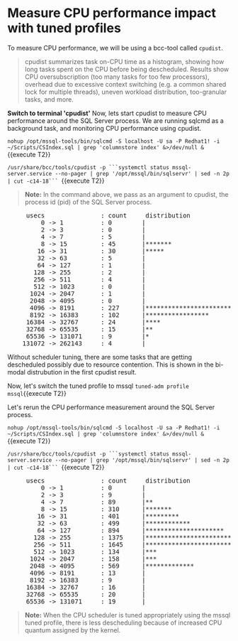 # Measure CPU performance impact with tuned profiles

To measure CPU performance, we will be using a bcc-tool called `cpudist`. 

> cpudist summarizes task on-CPU time as a histogram, showing how long tasks spent on the CPU before being descheduled. Results show CPU oversubscription (too many tasks for too few processors), overhead due to excessive context switching (e.g. a common shared lock for multiple threads), uneven workload distribution, too-granular tasks, and more.

**Switch to terminal 'cpudist'**
Now, lets start cpudist to measure CPU performance around the SQL Server process. We are running sqlcmd as a background task, and monitoring CPU performance using cpudist.

`nohup /opt/mssql-tools/bin/sqlcmd -S localhost -U sa -P Redhat1! -i ~/Scripts/CSIndex.sql | grep 'columnstore index' &>/dev/null &`{{execute T2}}

`/usr/share/bcc/tools/cpudist -p ```systemctl status mssql-server.service --no-pager | grep '/opt/mssql/bin/sqlservr' | sed -n 2p | cut -c14-18``` `{{execute T2}}

>**Note:** In the command above, we pass as an argument to cpudist, the process id (pid) of the SQL Server process.

<pre class="file">
     usecs               : count     distribution
         0 -> 1          : 0        |                                        |
         2 -> 3          : 0        |                                        |
         4 -> 7          : 5        |                                        |
         8 -> 15         : 45       |*******                                 |
        16 -> 31         : 30       |*****                                   |
        32 -> 63         : 5        |                                        |
        64 -> 127        : 1        |                                        |
       128 -> 255        : 2        |                                        |
       256 -> 511        : 4        |                                        |
       512 -> 1023       : 0        |                                        |
      1024 -> 2047       : 1        |                                        |
      2048 -> 4095       : 0        |                                        |
      4096 -> 8191       : 227      |****************************************|
      8192 -> 16383      : 102      |*****************                       |
     16384 -> 32767      : 24       |****                                    |
     32768 -> 65535      : 15       |**                                      |
     65536 -> 131071     : 9        |*                                       |
    131072 -> 262143     : 4        |                                        |
</pre>

Without scheduler tuning, there are some tasks that are getting descheduled possibly due to resource contention. This is shown in the bi-modal distrubution in the first cpudist result. 

Now, let's switch the tuned profile to mssql
`tuned-adm profile mssql`{{execute T2}}

Let's rerun the CPU performance measurement around the SQL Server process. 

`nohup /opt/mssql-tools/bin/sqlcmd -S localhost -U sa -P Redhat1! -i ~/Scripts/CSIndex.sql | grep 'columnstore index' &>/dev/null &`{{execute T2}}

`/usr/share/bcc/tools/cpudist -p ```systemctl status mssql-server.service --no-pager | grep '/opt/mssql/bin/sqlservr' | sed -n 2p | cut -c14-18``` `{{execute T2}}

<pre class="file">
     usecs               : count     distribution
         0 -> 1          : 0        |                                        |
         2 -> 3          : 9        |                                        |
         4 -> 7          : 89       |**                                      |
         8 -> 15         : 310      |*******                                 |
        16 -> 31         : 401      |*********                               |
        32 -> 63         : 499      |************                            |
        64 -> 127        : 894      |*********************                   |
       128 -> 255        : 1375     |*********************************       |
       256 -> 511        : 1645     |****************************************|
       512 -> 1023       : 134      |***                                     |
      1024 -> 2047       : 158      |***                                     |
      2048 -> 4095       : 569      |*************                           |
      4096 -> 8191       : 13       |                                        |
      8192 -> 16383      : 9        |                                        |
     16384 -> 32767      : 16       |                                        |
     32768 -> 65535      : 20       |                                        |
     65536 -> 131071     : 19       |                                        |
</pre>

>**Note:** When the CPU scheduler is tuned appropriately using the mssql tuned profile, there is less descheduling because of increased CPU quantum assigned by the kernel.
